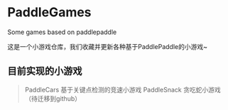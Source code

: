 # PaddleGames
Some games based on paddlepaddle

这是一个小游戏仓库，我们收藏并更新各种基于PaddlePaddle的小游戏~

## 目前实现的小游戏
> PaddleCars 基于关键点检测的竞速小游戏
> PaddleSnack 贪吃蛇小游戏（待迁移到github）
